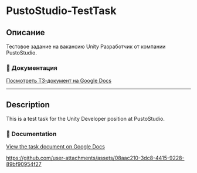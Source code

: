 # PustoStudio-TestTask

## Описание
Тестовое задание на вакансию Unity Разработчик от компании PustoStudio.

### 📄 Документация
[Посмотреть ТЗ-документ на Google Docs](https://docs.google.com/document/d/1ucHMytenWh1_e9KGfHvGcmIQ5L6tlARSXN1HemqXMcE/edit)

---

## Description
This is a test task for the Unity Developer position at PustoStudio.

### 📄 Documentation
[View the task document on Google Docs](https://docs.google.com/document/d/1ucHMytenWh1_e9KGfHvGcmIQ5L6tlARSXN1HemqXMcE/edit)




https://github.com/user-attachments/assets/08aac210-3dc8-4415-9228-89bf90954f27



